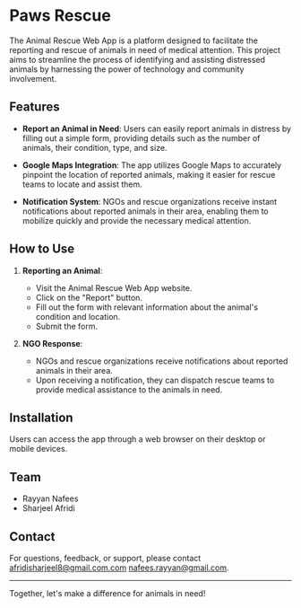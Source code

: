 # Paws Rescue

The Animal Rescue Web App is a platform designed to facilitate the reporting and rescue of animals in need of medical attention. This project aims to streamline the process of identifying and assisting distressed animals by harnessing the power of technology and community involvement.

## Features

- **Report an Animal in Need**: Users can easily report animals in distress by filling out a simple form, providing details such as the number of animals, their condition, type, and size.
  
- **Google Maps Integration**: The app utilizes Google Maps to accurately pinpoint the location of reported animals, making it easier for rescue teams to locate and assist them.

- **Notification System**: NGOs and rescue organizations receive instant notifications about reported animals in their area, enabling them to mobilize quickly and provide the necessary medical attention.

## How to Use

1. **Reporting an Animal**:
   - Visit the Animal Rescue Web App website.
   - Click on the "Report" button.
   - Fill out the form with relevant information about the animal's condition and location.
   - Submit the form.

2. **NGO Response**:
   - NGOs and rescue organizations receive notifications about reported animals in their area.
   - Upon receiving a notification, they can dispatch rescue teams to provide medical assistance to the animals in need.

## Installation

Users can access the app through a web browser on their desktop or mobile devices.

## Team
- Rayyan Nafees
- Sharjeel Afridi 

## Contact

For questions, feedback, or support, please contact [afridisharjeel8@gmail.com.com](mailto:afridisharjeel8@gmail.com) [nafees.rayyan@gmail.com](mailto:nafees.rayyan@gmail.com).

---

Together, let's make a difference for animals in need!
